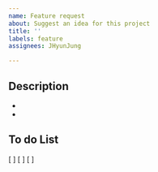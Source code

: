 ```yaml
---
name: Feature request
about: Suggest an idea for this project
title: ''
labels: feature
assignees: JHyunJung

---
```


## Description
* 
* 

## To do List
[ ]
[ ]
[ ]
